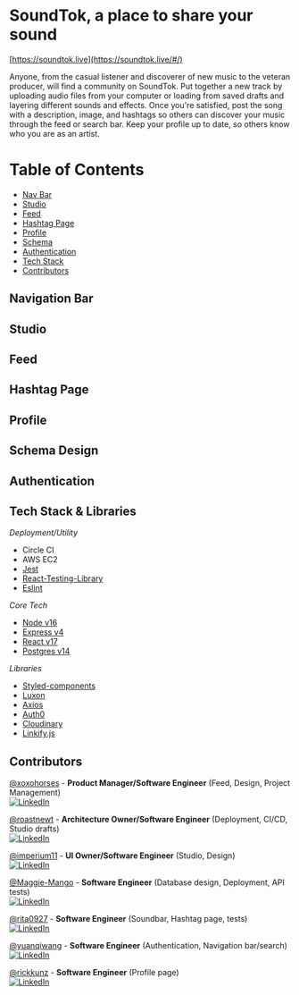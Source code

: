 # SoundTok, a place to share your sound
[https://soundtok.live](https://soundtok.live/#/)

Anyone, from the casual listener and discoverer of new music to the veteran producer, will find a community on SoundTok. Put together a new track by uploading audio files from your computer or loading from saved drafts and layering different sounds and effects. Once you're satisfied, post the song with a description, image, and hashtags so others can discover your music through the feed or search bar. Keep your profile up to date, so others know who you are as an artist.

# Table of Contents
* [Nav Bar](#navigation-bar)
* [Studio](#studio)
* [Feed](#feed)
* [Hashtag Page](#hashtag-page)
* [Profile](#profile)
* [Schema](#schema-design)
* [Authentication](#authentication)
* [Tech Stack](#tech-stack--libraries)
* [Contributors](#contributors)

## Navigation Bar

## Studio

## Feed

## Hashtag Page

## Profile

## Schema Design

## Authentication

## Tech Stack & Libraries
_Deployment/Utility_
* Circle CI
* AWS EC2
* [Jest](https://jestjs.io/)
* [React-Testing-Library](https://testing-library.com/docs/react-testing-library/intro/)
* [Eslint](https://eslint.org/)

_Core Tech_
* [Node v16](https://nodejs.org/dist/latest-v16.x/docs/api/)
* [Express v4](https://expressjs.com/)
* [React v17](https://reactjs.org/docs/getting-started.html)
* [Postgres v14](https://www.postgresql.org/docs/)

_Libraries_
* [Styled-components](https://styled-components.com/)
* [Luxon](https://moment.github.io/luxon/api-docs/index.html#duration)
* [Axios](https://www.npmjs.com/package/axios)
* [Auth0](https://auth0.com/docs/)
* [Cloudinary](https://cloudinary.com/documentation)
* [Linkify.js](https://linkify.js.org/docs/)


## Contributors
[@xoxohorses](https://github.com/xoxohorses) - **Product Manager/Software Engineer** (Feed, Design, Project Management)  
[![LinkedIn](https://img.shields.io/badge/LinkedIn-Julie%20Yu-blue)](https://www.linkedin.com/in/juliemyu/)  
  
[@roastnewt](https://github.com/roastnewt) - **Architecture Owner/Software Engineer** (Deployment, CI/CD, Studio drafts)  
[![LinkedIn](https://img.shields.io/badge/LinkedIn-Clayton%20Watterson-blue)]()  
  
[@imperium11](https://github.com/imperium11) - **UI Owner/Software Engineer** (Studio, Design)  
[![LinkedIn](https://img.shields.io/badge/LinkedIn-Poyraz%20Akay-blue)](https://www.linkedin.com/in/poyraz-akay/)  
  
[@Maggie-Mango](https://github.com/Maggie-Mango) - **Software Engineer** (Database design, Deployment, API tests)  
[![LinkedIn](https://img.shields.io/badge/LinkedIn-Maggie%20Saldivia-blue)](www.linkedin.com/in/maggiesaldivia)  
  
[@rita0927](https://github.com/rita0927) - **Software Engineer** (Soundbar, Hashtag page, tests)  
[![LinkedIn](https://img.shields.io/badge/LinkedIn-Yu%20Zhang-blue)](https://www.linkedin.com/in/yuzhang734680/)  
  
[@yuanqiwang](https://github.com/yuanqiwang) - **Software Engineer** (Authentication, Navigation bar/search)  
[![LinkedIn](https://img.shields.io/badge/LinkedIn-Yuanqi%20Wang-blue)](https://www.linkedin.com/in/yuanqiw/)  
  
[@rickkunz](https://github.com/rickkunz) - **Software Engineer** (Profile page)  
[![LinkedIn](https://img.shields.io/badge/LinkedIn-Rick%20Kunz-blue)](https://www.linkedin.com/in/rickckunz/)  
  
